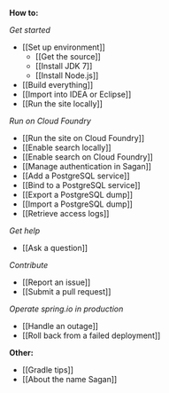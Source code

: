 **How to:**

_Get started_
 - [[Set up environment]]
   - [[Get the source]]
   - [[Install JDK 7]]
   - [[Install Node.js]]
 - [[Build everything]]
 - [[Import into IDEA or Eclipse]]
 - [[Run the site locally]]

_Run on Cloud Foundry_
 - [[Run the site on Cloud Foundry]]
 - [[Enable search locally]]
 - [[Enable search on Cloud Foundry]]
 - [[Manage authentication in Sagan]]
 - [[Add a PostgreSQL service]]
 - [[Bind to a PostgreSQL service]]
 - [[Export a PostgreSQL dump]]
 - [[Import a PostgreSQL dump]]
 - [[Retrieve access logs]]

_Get help_
 - [[Ask a question]]

_Contribute_
 - [[Report an issue]]
 - [[Submit a pull request]]

_Operate spring.io in production_
 - [[Handle an outage]]
 - [[Roll back from a failed deployment]]

**Other:**
 - [[Gradle tips]]
 - [[About the name Sagan]]